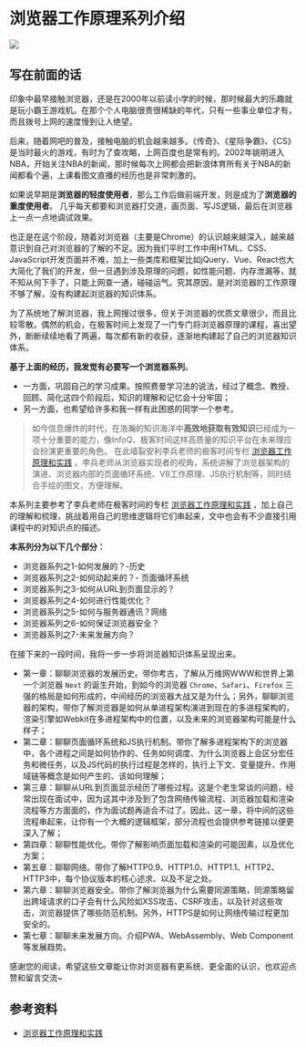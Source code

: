 # 浏览器工作原理系列介绍

![](https://oss-1252175178.cos.ap-shanghai.myqcloud.com/%E6%B5%8F%E8%A7%88%E5%99%A8%E7%9F%A5%E8%AF%86%E4%BD%93%E7%B3%BB.png)

## 写在前面的话

印象中最早接触浏览器，还是在2000年以前读小学的时候，那时候最大的乐趣就是玩小霸王游戏机。在那个个人电脑很贵很稀缺的年代，只有一些事业单位才有，而且拨号上网的速度慢到让人绝望。

后来，随着网吧的普及，接触电脑的机会越来越多。《传奇》、《星际争霸》、《CS》是当时最火的游戏，有时为了查攻略，上网百度也是常有的。2002年姚明进入NBA，开始关注NBA的新闻，那时候每次上网都会把新浪体育所有关于NBA的新闻都看个遍，上课看图文直播的经历也是非常刺激的。

如果说早期是**浏览器的轻度使用者**，那么工作后做前端开发，则是成为了**浏览器的重度使用者**。
几乎每天都要和浏览器打交道，画页面、写JS逻辑，最后在浏览器上一点一点地调试效果。

也正是在这个阶段，随着对浏览器（主要是Chrome）的认识越来越深入，越来越意识到自己对浏览器的了解的不足。因为我们平时工作中用HTML、CSS、JavaScript开发页面并不难，加上一些类库和框架比如jQuery、Vue、React也大大简化了我们的开发，但一旦遇到涉及原理的问题，如性能问题、内存泄漏等，就不知从何下手了，只能上网查一通，碰碰运气。究其原因，是对浏览器的工作原理不够了解，没有构建起浏览器的知识体系。

为了系统地了解浏览器，我上网搜过很多，但关于浏览器的优质文章很少，而且比较零散。偶然的机会，在极客时间上发现了一门专门将浏览器原理的课程，喜出望外，断断续续地看了两遍，每次都有新的收获，逐渐地构建起了自己的浏览器知识体系。

**基于上面的经历，我发觉有必要写一个浏览器系列**。
* 一方面，巩固自己的学习成果。按照费曼学习法的说法，经过了概念、教授、回顾、简化这四个阶段后，知识的理解和记忆会十分牢固；
* 另一方面，也希望给许多和我一样有此困惑的同学一个参考。

> 如今信息爆炸的时代，在浩瀚的知识海洋中**高效地获取有效知识**已经成为一项十分重要的能力，像InfoQ、极客时间这样高质量的知识平台在未来理应会扮演更重要的角色。
> 在此墙裂安利李兵老师的极客时间专栏  [浏览器工作原理和实践](https://time.geekbang.org/column/article/113399) 。李兵老师从浏览器实现者的视角，系统讲解了浏览器架构的演进、浏览器内部的页面循环系统、V8工作原理、JS执行机制等，同时结合手绘的图文，方便理解。

本系列主要参考了李兵老师在极客时间的专栏 [浏览器工作原理和实践](https://time.geekbang.org/column/article/113399) ，加上自己的理解和梳理，挑战着用自己的思维逻辑将它们串起来，文中也会有不少直接引用课程中的对知识点的描述。

**本系列分为以下几个部分：**
- 浏览器系列之1-如何发展的？-历史
- 浏览器系列之2-如何动起来的？- 页面循环系统
- 浏览器系列之3-如何从URL到页面显示的？
- 浏览器系列之4-如何进行性能优化？
- 浏览器系列之5-如何与服务器通讯？网络
- 浏览器系列之6-如何保证浏览器安全？
- 浏览器系列之7-未来发展方向？

在接下来的一段时间，我将一步一步将浏览器知识体系呈现出来。

* 第一章：聊聊浏览器的发展历史。带你考古，了解从万维网WWW和世界上第一个浏览器 `Next` 的诞生开始，到如今的浏览器 `Chrome`、`Safari`、`Firefox` 三强的格局是如何形成的，中间经历的浏览器大战又是为什么；另外，聊聊浏览器的架构，带你了解浏览器是如何从单进程架构演进到现在的多进程架构的，渲染引擎如Webkit在多进程架构中的位置，以及未来的浏览器架构可能是什么样子；
* 第二章：聊聊页面循环系统和JS执行机制。带你了解多进程架构下的浏览器中，各个进程之间是如何协作的、任务如何调度、为什么浏览器上会区分宏任务和微任务，以及JS代码的执行过程是怎样的，执行上下文、变量提升、作用域链等概念是如何产生的、该如何理解；
* 第三章：聊聊从URL到页面显示经历了哪些过程。这是个老生常谈的问题，经常出现在面试中，因为这其中涉及到了包含网络传输流程、浏览器加载和渲染流程等方方面面的，作为面试题再适合不过了。因此，这一章，将中间的这些流程串起来，让你有一个大概的逻辑框架，部分流程也会提供参考链接以便更深入了解；
* 第四章：聊聊性能优化。带你了解影响页面加载和渲染的可能因素，以及优化方案；
* 第五章：聊聊网络。带你了解HTTP0.9、HTTP1.0、HTTP1.1、HTTP2、HTTP3中，每个协议版本的核心述求、以及不足之处。
* 第六章：聊聊浏览器安全。带你了解浏览器为什么需要同源策略，同源策略留出跨域请求的口子会有什么风险如XSS攻击、CSRF攻击，以及针对这些攻击，浏览器提供了哪些防范机制。另外，HTTPS是如何让网络传输过程更加安全的。
* 第七章：聊聊未来发展方向。介绍PWA、WebAssembly、Web Component等发展趋势。

感谢您的阅读，希望这些文章能让你对浏览器有更系统、更全面的认识，也欢迎点赞和留言交流~

## 参考资料
- [浏览器工作原理和实践](https://time.geekbang.org/column/article/113399)